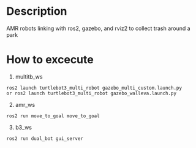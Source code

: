 Description
===================
AMR robots linking with ros2, gazebo, and rviz2 to collect trash around a park



How to excecute
====================
1. multitb_ws

```console
ros2 launch turtlebot3_multi_robot gazebo_multi_custom.launch.py
or ros2 launch turtlebot3_multi_robot gazebo_walleva.launch.py
```
2. amr_ws
```console
ros2 run move_to_goal move_to_goal
```
3. b3_ws
```console
ros2 run dual_bot gui_server
```
